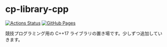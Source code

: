 # cp-library-cpp

[![Actions Status](https://github.com/naskya/cp-library-cpp/workflows/verify/badge.svg)](https://github.com/naskya/cp-library-cpp/actions) [![GitHub Pages](https://img.shields.io/static/v1?label=GitHub+Pages&message=+&color=brightgreen&logo=github)](https://naskya.github.io/cp-library-cpp/) 

競技プログラミング用の C++17 ライブラリの置き場です。少しずつ追加していきます。
